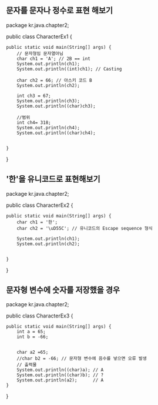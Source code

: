 ## 문자를 문자나 정수로 표현 해보기

package kr.java.chapter2;

public class CharacterEx1 {

	public static void main(String[] args) {
		// 문자형임 문자열아님
		char ch1 = 'A'; // 2B == int
		System.out.println(ch1); 
		System.out.println((int)ch1); // Casting
		
		char ch2 = 66; // 아스키 코드 B
		System.out.println(ch2);
		
		int ch3 = 67;
		System.out.println(ch3);
		System.out.println((char)ch3);
		
		//범위
		int ch4= 318;
		System.out.println(ch4);
		System.out.println((char)ch4);
	
	
	}

}

## '한'을 유니코드로 표현해보기

package kr.java.chapter2;

public class CharacterEx2 {

	public static void main(String[] args) {
		char ch1 = '한';
		char ch2 = '\uD55C'; // 유니코드의 Escape sequence 형식
		
		System.out.println(ch1);
		System.out.println(ch2);
				

	}

}

## 문자형 변수에 숫자를 저장했을 경우 

package kr.java.chapter2;

public class CharacterEx3 {

	public static void main(String[] args) {
		int a = 65;
		int b = -66;
		
		
		char a2 =65;
		//char b2 = -66; // 문자형 변수에 음수를 넣으면 오류 발생
		// 출력물
		System.out.println((char)a); //	A
		System.out.println((char)b); //	?
		System.out.println(a2);	     //	A
	}

}


